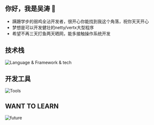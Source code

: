 ## 你好，我是吴涛 👋

- 蹒跚学步的弱鸡全沾开发者，很开心你能找到我这个角落，祝你天天开心
- 梦想是可以开发健壮的netty/vertx大型程序
- 希望不再三天打鱼两天晒网，能多接触操作系统开发

## 技术栈

![Language & Framework & tech](https://skillicons.dev/icons?i=java,javascript,typescript,vue,webpack,nodejs,express,mysql,git,html,css,spring,maven,redis,docker)

## 开发工具

![Tools](https://skillicons.dev/icons?i=vscode,idea,androidstudio)

## WANT    TO   LEARN

![future](https://skillicons.dev/icons?i=flutter,c,python,cpp,lua,react,kotlin,vite,electron)


